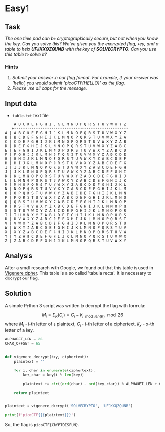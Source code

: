 # Easy1

## Task

*The one time pad can be cryptographically secure, but not when you know the key.
Can you solve this? We've given you the encrypted flag, key, and a table to help **UFJKXQZQUNB** with the key of **SOLVECRYPTO**. 
Can you use this table to solve it?*

### Hints

1. *Submit your answer in our flag format. For example, if your answer was 'hello', you would submit 'picoCTF{HELLO}' as the flag.*
2. *Please use all caps for the message.*

## Input data

* `table.txt` text file

```
    A B C D E F G H I J K L M N O P Q R S T U V W X Y Z 
   +----------------------------------------------------
A | A B C D E F G H I J K L M N O P Q R S T U V W X Y Z
B | B C D E F G H I J K L M N O P Q R S T U V W X Y Z A
C | C D E F G H I J K L M N O P Q R S T U V W X Y Z A B
D | D E F G H I J K L M N O P Q R S T U V W X Y Z A B C
E | E F G H I J K L M N O P Q R S T U V W X Y Z A B C D
F | F G H I J K L M N O P Q R S T U V W X Y Z A B C D E
G | G H I J K L M N O P Q R S T U V W X Y Z A B C D E F
H | H I J K L M N O P Q R S T U V W X Y Z A B C D E F G
I | I J K L M N O P Q R S T U V W X Y Z A B C D E F G H
J | J K L M N O P Q R S T U V W X Y Z A B C D E F G H I
K | K L M N O P Q R S T U V W X Y Z A B C D E F G H I J
L | L M N O P Q R S T U V W X Y Z A B C D E F G H I J K
M | M N O P Q R S T U V W X Y Z A B C D E F G H I J K L
N | N O P Q R S T U V W X Y Z A B C D E F G H I J K L M
O | O P Q R S T U V W X Y Z A B C D E F G H I J K L M N
P | P Q R S T U V W X Y Z A B C D E F G H I J K L M N O
Q | Q R S T U V W X Y Z A B C D E F G H I J K L M N O P
R | R S T U V W X Y Z A B C D E F G H I J K L M N O P Q
S | S T U V W X Y Z A B C D E F G H I J K L M N O P Q R
T | T U V W X Y Z A B C D E F G H I J K L M N O P Q R S
U | U V W X Y Z A B C D E F G H I J K L M N O P Q R S T
V | V W X Y Z A B C D E F G H I J K L M N O P Q R S T U
W | W X Y Z A B C D E F G H I J K L M N O P Q R S T U V
X | X Y Z A B C D E F G H I J K L M N O P Q R S T U V W
Y | Y Z A B C D E F G H I J K L M N O P Q R S T U V W X
Z | Z A B C D E F G H I J K L M N O P Q R S T U V W X Y
```

## Analysis

After a small research with Google, we found out that this table is used in [Vigenere cipher](https://en.wikipedia.org/wiki/Vigen%C3%A8re_cipher).
This table is a so called 'tabula recta'.
It is necessary to decrypt our flag.

## Solution

A simple Python 3 script was written to decrypt the flag with formula:

$$
M_i=D_K(C_i)=C_i - K_{i\mod len(K)}\mod26
$$
where $M_i$ - i-th letter of a plaintext, $C_i$ - i-th letter of a ciphertext, $K_x$ - x-th letter of a key.

```python
ALPHABET_LEN = 26
CHAR_OFFSET = 65


def vigenere_decrypt(key, ciphertext):
    plaintext = ''

    for i, char in enumerate(ciphertext):
        key_char = key[i % len(key)]
    
        plaintext += chr((ord(char) - ord(key_char)) % ALPHABET_LEN + CHAR_OFFSET)

    return plaintext


plaintext = vigenere_decrypt('SOLVECRYPTO', 'UFJKXQZQUNB')

print(f'picoCTF{{{plaintext}}}')
```

So, the flag is `picoCTF{CRYPTOISFUN}`.
